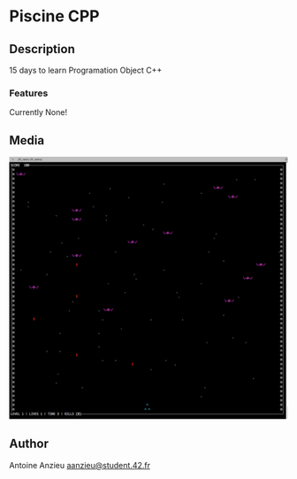 # Piscine CPP

## Description

15 days to learn Programation Object C++

### Features

Currently None!

## Media

![screen1](images/screen1.png)

## Author

Antoine Anzieu
aanzieu@student.42.fr
